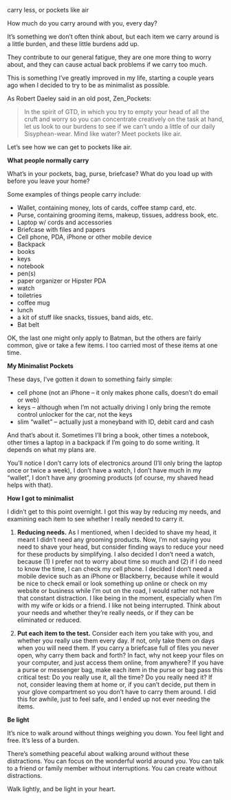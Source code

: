 carry less, or pockets like air

How much do you carry around with you, every day?

It’s something we don’t often think about, but each item we carry around is a
little burden, and these little burdens add up.

They contribute to our general fatigue, they are one more thing to worry about,
and they can cause actual back problems if we carry too much.

This is something I’ve greatly improved in my life, starting a couple years ago
when I decided to try to be as minimalist as possible.

As Robert Daeley said in an old post, Zen_Pockets:

> In the spirit of GTD, in which you try to empty your head of all the
  cruft and worry so you can concentrate creatively on the task at
  hand, let us look to our burdens to see if we can’t undo a little of
  our daily Sisyphean-wear.
  Mind like water? Meet pockets like air.

Let’s see how we can get to pockets like air.

**What people normally carry**

What’s in your pockets, bag, purse, briefcase? What do you load up with before
you leave your home?

Some examples of things people carry include:

* Wallet, containing money, lots of cards, coffee stamp card, etc.
* Purse, containing grooming items, makeup, tissues, address book, etc.
* Laptop w/ cords and accessories
* Briefcase with files and papers
* Cell phone, PDA, iPhone or other mobile device
* Backpack
* books
* keys
* notebook
* pen(s)
* paper organizer or Hipster PDA
* watch
* toiletries
* coffee mug
* lunch
* a kit of stuff like snacks, tissues, band aids, etc.
* Bat belt

OK, the last one might only apply to Batman, but the others are fairly common,
give or take a few items. I too carried most of these items at one time.

**My Minimalist Pockets**

These days, I’ve gotten it down to something fairly simple:

* cell phone (not an iPhone – it only makes phone calls, doesn’t do email or web)
* keys – although when I’m not actually driving I only bring the remote control unlocker for the car, not the keys
* slim “wallet” – actually just a moneyband with ID, debit card and cash

And that’s about it. Sometimes I’ll bring a book, other times a notebook, other
times a laptop in a backpack if I’m going to do some writing. It depends on
what my plans are.

You’ll notice I don’t carry lots of electronics around (I’ll only bring the
laptop once or twice a week), I don’t have a watch, I don’t have much in my
“wallet”, I don’t have any grooming products (of course, my shaved head helps
with that).

**How I got to minimalist**

I didn’t get to this point overnight. I got this way by reducing my needs, and
examining each item to see whether I really needed to carry it.

1. **Reducing needs.** As I mentioned, when I decided to shave my head, it meant I
didn’t need any grooming products. Now, I’m not saying you need to shave your
head, but consider finding ways to reduce your need for these products by
simplifying. I also decided I don’t need a watch, because (1) I prefer not to
worry about time so much and (2) if I do need to know the time, I can check my
cell phone. I decided I don’t need a mobile device such as an iPhone or
Blackberry, because while it would be nice to check email or look something up
online or check on my website or business while I’m out on the road, I would
rather not have that constant distraction. I like being in the moment,
especially when I’m with my wife or kids or a friend. I like not being
interrupted. Think about your needs and whether they’re really needs, or if
they can be eliminated or reduced.

2. **Put each item to the test.** Consider each item you take with you, and whether
you really use them every day. If not, only take them on days when you will
need them. If you carry a briefcase full of files you never open, why carry
them back and forth? In fact, why not keep your files on your computer, and
just access them online, from anywhere? If you have a purse or messenger bag,
make each item in the purse or bag pass this critical test: Do you really use
it, all the time? Do you really need it? If not, consider leaving them at home
or, if you can’t decide, put them in your glove compartment so you don’t have
to carry them around. I did this for awhile, just to feel safe, and I ended up
not ever needing the items.

**Be light**

It’s nice to walk around without things weighing you down. You feel light and
free. It’s less of a burden.

There’s something peaceful about walking around without these distractions. You
can focus on the wonderful world around you. You can talk to a friend or family
member without interruptions. You can create without distractions.

Walk lightly, and be light in your heart.
